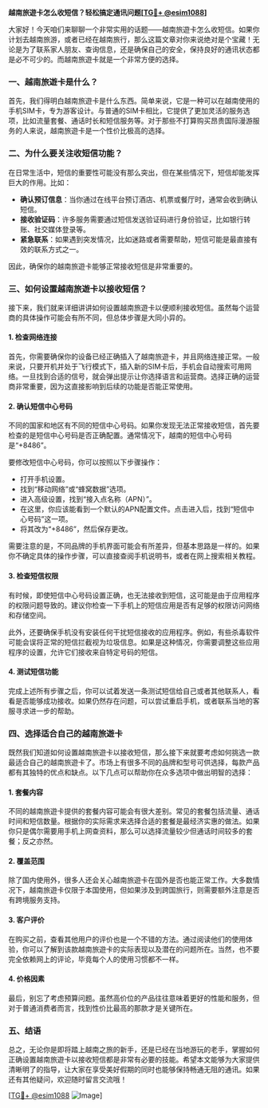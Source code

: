 **越南旅遊卡怎么收短信？轻松搞定通讯问题[[TG💪+ @esim1088](https://t.me/s/esim1088)]**

大家好！今天咱们来聊聊一个非常实用的话题——越南旅遊卡怎么收短信。如果你计划去越南旅游，或者已经在越南旅行，那么这篇文章对你来说绝对是个宝藏！无论是为了联系家人朋友、查询信息，还是确保自己的安全，保持良好的通讯状态都是必不可少的。而越南旅遊卡就是一个非常方便的选择。

### 一、越南旅遊卡是什么？

首先，我们得明白越南旅遊卡是什么东西。简单来说，它是一种可以在越南使用的手机SIM卡，专为游客设计。与普通的SIM卡相比，它提供了更加灵活的服务选项，比如流量套餐、通话时长和短信服务等。对于那些不打算购买昂贵国际漫游服务的人来说，越南旅遊卡是一个性价比极高的选择。

### 二、为什么要关注收短信功能？

在日常生活中，短信的重要性可能没有那么突出，但在某些情况下，短信却能发挥巨大的作用。比如：

- **确认预订信息**：当你通过在线平台预订酒店、机票或餐厅时，通常会收到确认短信。
- **接收验证码**：许多服务需要通过短信发送验证码进行身份验证，比如银行转账、社交媒体登录等。
- **紧急联系**：如果遇到突发情况，比如迷路或者需要帮助，短信可能是最直接有效的联系方式之一。

因此，确保你的越南旅遊卡能够正常接收短信是非常重要的。

### 三、如何设置越南旅遊卡以接收短信？

接下来，我们就来详细讲讲如何设置越南旅遊卡以便顺利接收短信。虽然每个运营商的具体操作可能会有所不同，但总体步骤是大同小异的。

#### 1. 检查网络连接

首先，你需要确保你的设备已经正确插入了越南旅遊卡，并且网络连接正常。一般来说，只要开机并处于飞行模式下，插入新的SIM卡后，手机会自动搜索可用网络。一旦找到合适的信号，就会弹出提示让你选择语言和运营商。选择正确的运营商非常重要，因为这直接影响到后续的功能是否能正常使用。

#### 2. 确认短信中心号码

不同的国家和地区有不同的短信中心号码。如果你发现无法正常接收短信，首先要检查的是短信中心号码是否正确配置。通常情况下，越南的短信中心号码是“+8486”。

要修改短信中心号码，你可以按照以下步骤操作：

- 打开手机设置。
- 找到“移动网络”或“蜂窝数据”选项。
- 进入高级设置，找到“接入点名称（APN）”。
- 在这里，你应该能看到一个默认的APN配置文件。点击进入后，找到“短信中心号码”这一项。
- 将其改为“+8486”，然后保存更改。

需要注意的是，不同品牌的手机界面可能会有所差异，但基本思路是一样的。如果你不确定具体的操作步骤，可以直接查阅手机说明书，或者在网上搜索相关教程。

#### 3. 检查短信权限

有时候，即使短信中心号码设置正确，也无法接收到短信，这可能是由于应用程序的权限问题导致的。建议你检查一下手机上的短信应用是否有足够的权限访问网络和存储空间。

此外，还要确保手机没有安装任何干扰短信接收的应用程序。例如，有些杀毒软件可能会误将正常的短信拦截视为垃圾信息。如果是这种情况，你需要调整这些应用程序的设置，允许它们接收来自特定号码的短信。

#### 4. 测试短信功能

完成上述所有步骤之后，你可以试着发送一条测试短信给自己或者其他联系人，看看是否能够成功接收。如果仍然存在问题，可以尝试重启手机，或者联系当地的客服寻求进一步的帮助。

### 四、选择适合自己的越南旅遊卡

既然我们知道如何设置越南旅遊卡以接收短信，那么接下来就要考虑如何挑选一款最适合自己的越南旅遊卡了。市场上有很多不同的品牌和型号可供选择，每款产品都有其独特的优点和缺点。以下几点可以帮助你在众多选项中做出明智的选择：

#### 1. 套餐内容

不同的越南旅遊卡提供的套餐内容可能会有很大差别。常见的套餐包括流量、通话时间和短信数量。根据你的实际需求来选择合适的套餐是最经济实惠的做法。如果你只是偶尔需要用手机上网查资料，那么可以选择流量较少但通话时间较多的套餐；反之亦然。

#### 2. 覆盖范围

除了国内使用外，很多人还会关心越南旅遊卡在国外是否也能正常工作。大多数情况下，越南旅遊卡仅限于本国使用，但如果涉及到跨国旅行，则需要额外注意是否有跨境服务支持。

#### 3. 客户评价

在购买之前，查看其他用户的评价也是一个不错的方法。通过阅读他们的使用体验，你可以了解到该款越南旅遊卡的实际表现以及潜在的问题所在。当然，也不要完全依赖网上的评论，毕竟每个人的使用习惯都不一样。

#### 4. 价格因素

最后，别忘了考虑预算问题。虽然高价位的产品往往意味着更好的性能和服务，但对于普通消费者而言，找到性价比最高的那款才是关键所在。

### 五、结语

总之，无论你是即将踏上越南之旅的新手，还是已经在当地游玩的老手，掌握如何正确设置越南旅遊卡以接收短信都是非常有必要的技能。希望本文能够为大家提供清晰明了的指导，让大家在享受美好假期的同时也能够保持畅通无阻的通讯。如果还有其他疑问，欢迎随时留言交流哦！

[[TG💪+ @esim1088](https://t.me/s/esim1088) ![Image](https://i.postimg.cc/4NQfJmqS/Snipaste-2025-05-13-00-14-12.png)]